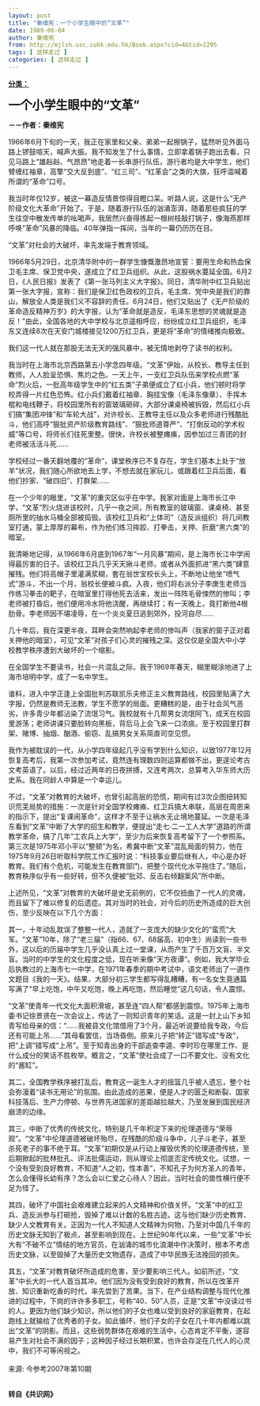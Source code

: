 ```yaml
---
layout: post
title: "秦维宪：一个小学生眼中的“文革”"
date: 1989-06-04
author: 秦维宪
from: http://mjlsh.usc.cuhk.edu.hk/Book.aspx?cid=4&tid=1295
tags: [ 这样走过 ]
categories: [ 这样走过 ]
---
```


<div style="margin: 15px 10px 10px 0px;">
 <div>
  <span id="ctl00_ContentPlaceHolder1_chapter1_SubjectLabel" style="font-weight:bold;text-decoration:underline;">
   分类：
  </span>
 </div>
 <p>
  <strong>
   <font size="5">
    一个小学生眼中的“文革”
   </font>
  </strong>
 </p>
 <p>
  <strong>
   －－作者：秦维宪
  </strong>
 </p>
 <p>
  1966年6月下旬的一天，我正在家里和父亲、弟弟一起擦锅子，猛然听见外面马路上锣鼓喧天，喊声大振。我不知发生了什么事情，立即拿着锅子跑出去看，只见马路上“雄赳赳、气昂昂”地走着一长串游行队伍，游行者均是大中学生，他们臂缠红袖章，高擎“交大反到底”、“红三司”、“红革会”之类的大旗，狂呼滥喊着所谓的“革命”口号。
 </p>
 <p>
  我当时年仅12岁，被这一幕造反情景惊得目瞪口呆。听路人说，这是什么“无产阶级文化大革命”开始了。于是，随着游行队伍的汹涌澎湃，随着那些疯狂的学生往空中散发传单的吆喝声，我居然兴奋得拣起一根树枝敲打锅子，像海燕那样呼唤“革命”风暴的降临。40年弹指一挥间，当年的一幕仍历历在目。
 </p>
 <p>
  “文革”对社会的大破坏，率先发端于教育领域。
 </p>
 <p>
  1966年5月29日，北京清华附中的一群学生慷慨激昂地宣誓：要用生命和热血保卫毛主席、保卫党中央，遂成立了红卫兵组织。从此，这股祸水蔓延全国。6月2日，《人民日报》发表了《第一张马列主义大字报》。同日，清华附中红卫兵贴出第一张大字报，宣称：我们是保卫红色政权的卫兵，毛主席、党中央是我们的靠山，解放全人类是我们义不容辞的责任。6月24日，他们又贴出了《无产阶级的革命造反精神万岁》的大字报，认为“革命就是造反，毛泽东思想的灵魂就是造反！”由此，全国各地的大中学校与北京遥相呼应，纷纷成立红卫兵组织，毛泽东又连续8次在天安门城楼接见1200万红卫兵，更是将“革命”的情绪推向极致。
 </p>
 <p>
  我们这一代人就在那股无法无天的强风暴中，被无情地剥夺了读书的权利。
 </p>
 <p>
  我当时在上海市北京西路第五小学念四年级。“文革”伊始，从校长、教导主任到教师，人人脸呈恐惧、焦灼之色。一天上午，一支红卫兵队伍来学校点燃“革命”烈火后，一批高年级学生中的“红五类”子弟便成立了红小兵，他们顿时将学校弄得一片红色恐怖。红小兵们戴着红袖章、胸挂宝像（毛泽东像章）、手挥木棍和电线鞭子，将校园里所有的窗玻璃砸碎，大部分课桌椅被拆毁，然后红小兵们搞“集团冲锋”和“车轮大战”，对许校长、王教导主任以及众多老师进行残酷批斗，他们高呼“狠批资产阶级教育路线”、“狠批师道尊严”、“打倒反动的学术权威”等口号，将师长们往死里整。很快，许校长被整瘫痪，因参加过三青团的封老师被活活斗死……
 </p>
 <p>
  学校经过一番天翻地覆的“革命”，课堂秩序已不复存在，学生们基本上处于“放羊”状况，我们随心所欲地去上学，不想去就在家玩儿，或跟着红卫兵后面，看他们抄家、“破四旧”、打群架……
 </p>
 <p>
  在一个少年的眼里，“文革”的重灾区似乎在中学。我家对面是上海市长江中学，“文革”烈火烧进该校时，几乎一夜之间，所有教室的玻璃窗、课桌椅、甚至厕所里的抽水马桶全部被捣毁。该校红卫兵和“上体司”（造反派组织）将几间教室打通，蒙上厚厚的幕布，作为他们练习摔跤、打拳击，关押、折磨“黑六类”的暗室。
 </p>
 <p>
  我清晰地记得，从1966年6月底到1967年“一月风暴”期间，是上海市长江中学闹得最厉害的日子。该校红卫兵几乎天天揪斗老师，或者从外面抓进“黑六类”肆意摧残。他们将高帽子里灌满浆糊，套在翁世宝校长头上，不断地让他坐“喷气式”游斗，不出一个月，翁校长便被斗疯。入夜，他们将右派分子李庚生老师当作练习拳击的靶子，在暗室里打得他死去活来，发出一阵阵毛骨悚然的惨叫；李老师被打昏后，他们便用冷水将他浇醒，再继续打；有一天晚上，竟打断他4根肋骨。李老师因不堪凌辱，在一个炎炎夏日逃到郊外，投河自尽……
 </p>
 <p>
  几十年后，我在深更半夜，耳畔会突然响起李老师的惨叫声（我家的窗子正对着关押他的暗室），可见“文革”对孩子们心灵的摧残之深。这仅仅是全国大中小学校教学秩序遭到大破坏的一个缩影。
 </p>
 <p>
  在全国学生不要读书，社会一片混乱之际，我于1969年春天，糊里糊涂地进了上海市培明中学，成了一名中学生。
 </p>
 <p>
  谁料，进入中学正逢上全国批判苏联凯乐夫修正主义教育路线，校园里贴满了大字报，仍然是教师无法教，学生不愿学的局面。更糟糕的是，由于社会风气恶劣，许多青少年都沾染了流氓习气。我校就有十几帮男女流氓阿飞，成天在校园里游荡；老师讲课只要脸转向黑板，背后马上会飞来一口浓痰。至于校园里打群架、赌博、抽烟、酗酒、偷窃、乱搞男女关系简直司空见惯。
 </p>
 <p>
  我作为被耽误的一代，从小学四年级起几乎没有学到什么知识，以致1977年12月恢复高考后，我第一次参加考试，竟然连有理数四则运算都做不出，更遑论考古文考英语了。以后，经过近两年的日夜拼搏，又连考两次，总算考入华东师大历史系。我在同龄人中算是一个幸运儿。
 </p>
 <p>
  不过，“文革”对教育的大破坏，也曾引起高层的恐慌，期间有过3次企图扭转知识荒芜局势的措施：一次是针对全国学校瘫痪、红卫兵搞大串联，高层在周恩来的指示下，提出“复课闹革命”，这样才不至于让祸水无止境地蔓延。一次是毛泽东看到“文革”中断了大学的招生和教学，便提出“走七·二一工人大学”道路的所谓教学革命，搞了几年“工农兵上大学”，至少为后来恢复高考留下了一个参照系。第三次是1975年邓小平以“整顿”为名，希冀中断“文革”混乱局面的努力，他在1975年9月26日听取科学院工作汇报时说：“科技事业要后继有人，中心是办好教育。我们有个危机，可能发生在教育部门，把整个现代化水平拖住了。”随后，教育秩序似乎有一些好转，但不久便被“批邓、反击右倾翻案风”所中断。
 </p>
 <p>
  上述所见，“文革”对教育的大破坏是史无前例的，它不仅扭曲了一代人的灵魂，而且留下了难以修复的后遗症。其对当时的社会，对今后的历史所造成的巨大创伤，至少反映在以下几个方面：
 </p>
 <p>
  其一，十年动乱耽误了整整一代人，造就了一支庞大的缺少文化的“蛮荒”大军。“文革”10年，除了“老三届”（指66、67、68届高、初中生）尚读到一些书外，这以后的历届中学生几乎没认真上过一堂课，从而产生了千百万文盲、半文盲。当时的中学生的文化程度之低，现在听来像“天方夜谭”。例如，我大学毕业后执教过的上海市七一中学，在1971年春季的期中考试中，语文老师出了一道作文题目《我的一天》。结果，大部分初三学生都写得乱糟糟，有一名女生竟通篇写满了“早上吃饱，中午又吃饱，晚上再吃饱，然后睡觉”这几句话，令人震惊。
 </p>
 <p>
  “文革”使青年一代文化大面积滑坡，甚至连“四人帮”都感到震惊。1975年上海市委书记徐景贤在一次会议上，传达了一则知识青年的笑话。这是一封上山下乡知青写给母亲的信：“……我被县文化馆借用了3个月，最近听说要给我专政，今后还有可能上吊……”其母看罢信，当场昏倒。原来儿子把“转正”错写成“专政”，把“上调”错写成“上吊”。至于知青出身的干部追查李逵、李时珍在哪里工作、是什么成分的笑话不胜枚举。概言之，“文革”使社会成了一口不要文化、没有文化的“酱缸”。
 </p>
 <p>
  其二，全国教学秩序被打乱后，教育这一诞生人才的摇篮几乎被人遗忘，整个社会弥漫着“读书无用论”的氛围。由此造成的恶果，便是人才的匮乏和断裂、国家科技落后、生产力停顿、与世界先进国家的差距越拉越大，乃至发展到国民经济崩溃的边缘。
 </p>
 <p>
  其三，中断了优秀的传统文化，特别是几千年积淀下来的伦理道德与“荣辱观”。“文革”中伦理道德被破坏殆尽，在残酷的阶级斗争中，儿子斗老子，甚至杀死老子的事不绝于耳。“文革”初期仅是从行动上摧毁优秀的伦理道德传统，至后期掀起的批林批孔、评法批儒运动，则从理论上彻底否定传统文化。试想，一个没有受到良好教育，不知道“人之初，性本善”，不知孔子为何方圣人的青年，怎么会懂得长幼有序？怎么会以仁爱之心待人？因此，当时社会的兽性横行便不足为怪了。
 </p>
 <p>
  其四，破坏了中国社会艰难建立起来的人文精神和价值关怀。“文革”中的红卫兵、造反派参与打砸抢，毁掉了难以计数的名胜古迹。这与他们缺少历史教育、缺少人文教育有关。正因为一代人不知道人文精神为何物，乃至对中国几千年的历史文脉无知到了极点，甚至影响到现在。上世纪90年代以来，一些“文革”中长大有“不破不立”情结的地方官员，在汹涌的城市化浪潮中作决策时，根本不考虑历史文脉，以至毁掉了大量历史文物遗存，造成了中华民族无法挽回的损失。
 </p>
 <p>
  其五，“文革”对教育破坏所造成的危害，至少要影响三代人。如前所述，“文革”中长大的一代人首当其冲。他们因为没有受到良好的教育，所以在改革开放、知识重新吃香的时代，率先尝到了苦果。当下，在产业结构调整与现代化推进的过程中，下岗的许许多多职工，号称“40、50”人员，正是“文革”中没读过书的人。更因为他们缺少知识，所以他们的子女也难以受到良好的家庭教育，在起跑线上就输给了优秀者的子女。如此循环，他们子女的子女在几十年内都难以跳出“文革”的阴影。而且，这些弱势群体在艰难的生活中，心态肯定不平衡，遂容易产生对社会不满的因子；这种因子经过长期积累，也许会存淀在几代人的心灵中，我们不可等闲视之。
  <br/>
  <br/>
  来源: 今参考2007年第10期
 </p>
 <p>
  <br/>
  <strong>
   转自《共识网》
  </strong>
 </p>
</div>

